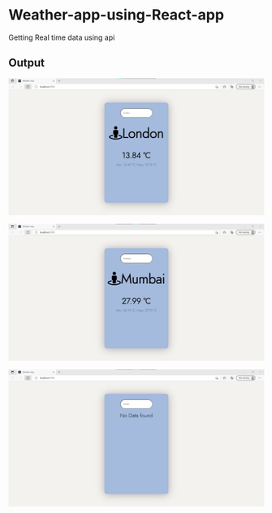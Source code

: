 # Weather-app-using-React-app
Getting Real time data using api

## Output

![Dashboard](https://github.com/pratikd2124/Weather-app-using-React-app/blob/master/img/1.jpg)

![Dashboard](https://github.com/pratikd2124/Weather-app-using-React-app/blob/master/img/2.jpg)

![Dashboard](https://github.com/pratikd2124/Weather-app-using-React-app/blob/master/img/3.jpg)

